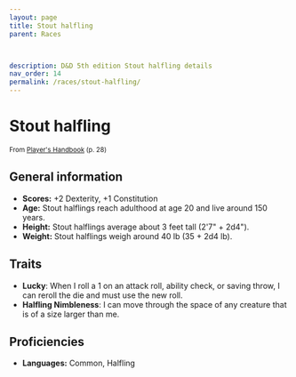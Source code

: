 ```yaml
---
layout: page
title: Stout halfling
parent: Races



description: D&D 5th edition Stout halfling details
nav_order: 14
permalink: /races/stout-halfling/
---
```


# Stout halfling

<small>From <a target="_blank" href="https://dnd.wizards.com/products/tabletop-games/rpg-products/rpg_playershandbook">Player's Handbook</a> (p. 28)</small>

## General information

- **Scores:** +2 Dexterity, +1 Constitution
- **Age:** Stout halflings reach adulthood at age 20 and live around 150 years.
- **Height:** Stout halflings average about 3 feet tall (2'7" + 2d4").
- **Weight:** Stout halflings weigh around 40 lb (35 + 2d4 lb).

## Traits

- **Lucky**: When I roll a 1 on an attack roll, ability check, or saving throw, I can reroll the die and must use the new roll.
- **Halfling Nimbleness**: I can move through the space of any creature that is of a size larger than me.

## Proficiencies

- **Languages:** Common, Halfling